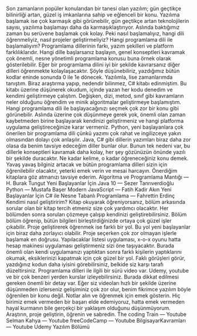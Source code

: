 Son zamanların popüler konularıdan bir tanesi olan yazılım; gün geçtikçe bilinirliği artan, güzel iş imkanlarına sahip ve eğlenceli bir konu. Yazılıma başlamak ise çok karmaşık gibi görünebilir, gün geçtikçe artan teknolojilerin sayısı, yazılıma başlamayı daha da karmaşıklaştırıyor. Aslında baktığımız zaman bu serüvene başlamak çok kolay. Peki nasıl başlamalıyız, hangi dili öğrenmeliyiz, nasıl projeler geliştirmeliyiz?
Hangi programlama dili ile başlamalıyım?
Programlama dillerinin farkı, yazım şekilleri ve platform farklılıklarıdır. Hangi dille başlarsanız başlayın, genel konseptleri kavramak çok önemli, nesne yönetimli programlama konusu buna örnek olarak gösterilebilir. Eğer bir programlama dilini iyi bir şekilde kavrarsanız diğer dilleri öğrenmekte kolaylaşacaktır. Şöyle düşünebiliriz, yazdığımız bütün kodlar eninde sonunda 0 ile 1e dönecek.
Yazılımla, lise zamanlarımda tanıştım. Biraz araştırma yapıp, nedendir bilinmez, C# kitabı edinmiştim. Bu kitabı üzerine düşünerek okudum, içinde yazan her kodu denedim ve kendimi geliştirmeye çalıştım. Değişken, dizi, metod, sınıf gibi kavramların neler olduğunu öğrendim ve minik algoritmalar geliştirmeye başlamıştım.
Hangi programlama dili ile başlayacağınızı seçmek çok zor bir konu gibi görünebilir. Aslında üzerine çok düşünmeye gerek yok, önemli olan zaman kaybetmeden birine başlayarak kendinizi geliştirmeniz ve hangi platforma uygulama geliştireceğinize karar vermeniz.
Python, yeni başlayanlara çok önerilen bir programlama dili çünkü yazımı çok rahat ve ingilizceye yakın olmasından dolayı çok anlaşılır. Java, C# gibi dillerin yazımları biraz daha zor olasa da benim tavsiye edeceğim diller bunlar olur. Bunun tek nedeni var, bu dillerle konseptleri kavramak daha kolay, her şey gözünüzün önünde yazılı bir şekilde duracaktır. Ne kadar kelime, o kadar öğreneceğiniz konu demek. Yavaş yavaş bilginiz artacak ve bütün programlama dilleri sizin için öğrenilebilir olacaktır, yeterki emek verin ve mesai harcayın. Önerdiğim kitaplara göz atmanızı tavsiye ederim.
Algoritma ve Programlama Mantığı — H. Burak Tungut
Yeni Başlayanlar İçin Java 10 — Sezer Tanrıverdioğlu
Python — Mustafa Başer
Modern JavaScript — Fatih Kadir Akın
Yeni Başlayanlar İçin C# ile Nesne Tabanlı Programlama — Fahrettin Erdinç
Kendimi nasıl geliştiririm?
Kitap okuyarak öğreniyorsanız, bölüm arkasında sorular olan bir kitap tercih etmeniz size çok yardımcı olacaktır. Her bölümden sonra soruları çözmeye çalışıp kendinizi geliştirebilirsiniz. Bölüm bölüm öğrenip, bütün bilgileri birleştirdiğinizde ortaya çok güzel işler çıkabilir.
Proje geliştirerek öğrenmek ise farklı bir yol. Bu yol yeni başlayanlar için biraz daha zorlayıcı olabilir. Proje seçerken çok zor olmayan işlerle başlamak en doğrusu. Yapılacaklar listesi uygulaması, x-o-x oyunu hatta hesap makinesi uygulaması geliştirmeniz sizi öne taşıyacaktır. Burada önemli olan kendi uygulamanızı yaptıktan sonra farklı kişilerin yaptıklarını okumak, eksiklerinizi kapatmak için çok güzel bir yol. Faklı görüşleri görür, yazdığınız kodun daha iyisini görebilirsiniz, belkide siz karşı tarafı düzeltirsiniz.
Programlama dilleri ile ilgili bir sürü video var. Udemy, youtube ve bir çok benzeri yerden kurslar izleyebilirsiniz. Burada dikkat edilmesi gereken önemli bir detay var. Eğer siz videoları hızlı bir şekilde üzerine düşünmeden izlerseniz gelişiminiz çok zor olur, benim fikrimce yazılım böyle öğrenilen bir konu değil. Notlar alın ve öğrenmek için emek gösterin. Hiç birimiz emek vermeden bir başarı elde edemiyoruz, hatta emek vermeden hayal kurmanın bile gerçekçi bir yaklaşım olduğunu düşünmüyorum. Araştırın, proje geliştirin, öğrenin ve sabredin.
The coding Train — Youtube
Selman Kahya — Youtube
freeCodeCamp — Youtube
BilgisayarKavramları — Youtube
Udemy Yazılım Bölümü